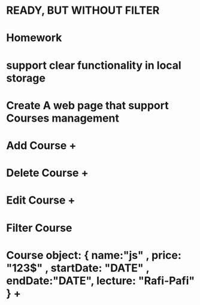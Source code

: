 # READY, BUT WITHOUT FILTER
# Homework
# support clear functionality in local storage
# Create A web page that support Courses management
# Add Course +
# Delete Course +
# Edit Course +
# Filter Course
# Course object: { name:"js" , price: "123$" , startDate: "DATE" , endDate:"DATE", lecture: "Rafi-Pafi" } +